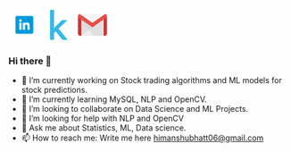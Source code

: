 [![LinkedIN](https://github.com/desininja/logos/blob/master/Popular_Social_Media-22-512.png)](https://www.linkedin.com/in/himanshu-bhatt-60513856/) [![Kaggle](https://github.com/desininja/logos/blob/master/kaggle%201.png)](https://www.kaggle.com/junglisher) [![gmail](https://github.com/desininja/logos/blob/master/gmail%20logo.png)](himanshubhatt06@gmail.com)


### Hi there 👋

- 🔭 I’m currently working on Stock trading algorithms and ML models for stock predictions.
- 🌱 I’m currently learning MySQL, NLP and OpenCV.
- 👯 I’m looking to collaborate on Data Science and ML Projects.
- 🤔 I’m looking for help with NLP and OpenCV
- 💬 Ask me about Statistics, ML, Data science.
- 📫 How to reach me: Write me here [himanshubhatt06@gmail.com](himanshubhatt06@gmail.com)




